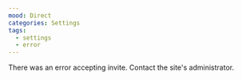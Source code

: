 ```yaml
---
mood: Direct
categories: Settings
tags:
  - settings
  - error
---
```

There was an error accepting invite. Contact the site's administrator.
